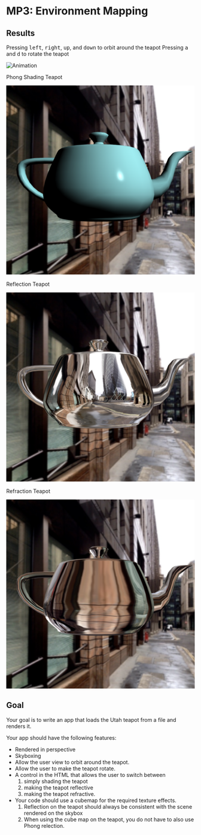 # MP3: Environment Mapping

## Results

Pressing <kbd>left</kbd>, <kbd>right</kbd>, <kbd>up</kbd>, and <kbd>down</kbd> to orbit around the teapot
Pressing <kbd>a</kbd> and <kbd>d</kbd> to rotate the teapot

![Animation](imgs/animation.gif)

Phong Shading Teapot

![Phong](imgs/phong.png)

Reflection Teapot

![Reflection](imgs/reflection.png)

Refraction Teapot

![Refraction](imgs/refraction.png)

## Goal

Your goal is to write an app that loads the Utah teapot from a file and renders it.

Your app should have the following features:

* Rendered in perspective
* Skyboxing
* Allow the user view to orbit around the teapot.
* Allow the user to make the teapot rotate.
* A control in the HTML that allows the user to switch between
    1. simply shading the teapot
    2. making the teapot reflective
    3. making the teapot refractive.
* Your code should use a cubemap for the required texture effects.
    1. Reflection on the teapot should always be consistent with the scene rendered on the skybox
    2. When using the cube map on the teapot, you do not have to also use Phong relection.
